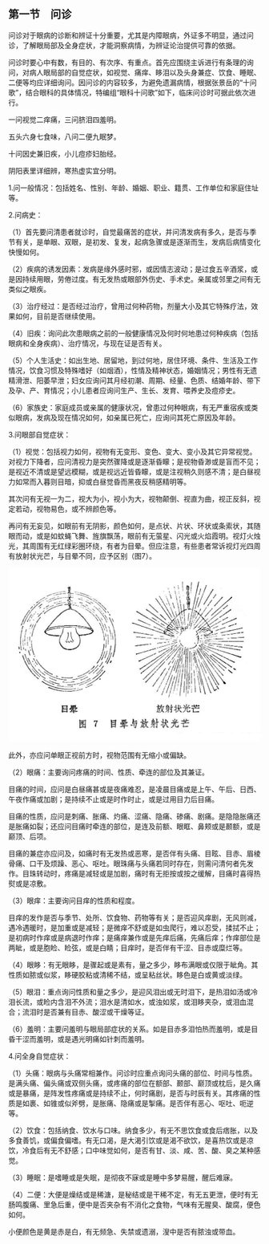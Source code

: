 ## 第一节　问诊

问诊对于眼病的诊断和辨证十分重要，尤其是内障眼病，外证多不明显，通过问诊，了解眼局部及全身症状，才能洞察病情，为辨证论治提供可靠的依据。

问诊时要心中有数，有目的、有次序、有重点。首先应围绕主诉进行有条理的询问，对病人眼局部的自觉症状，如视觉、痛痒、眵泪以及头身兼症、饮食、睡眠、二便等均应详细询问。因问诊的内容较多，为避免遗漏病情，根据张景岳的“十问歌”，结合眼科的具体情况，特编组“眼科十问歌”如下，临床问诊时可据此依次进行。

一问视觉二痒痛，三问脐泪四羞明。

五头六身七食味，八问二便九眠梦。

十问因史兼旧疾，小儿痘疹妇胎经。

阴阳表里详细辨，寒热虚实宜分明。

1.问一般情况：包括姓名、性别、年龄、婚姻、职业、籍贯、工作单位和家庭住址等。

2.问病史：

（1）首先要问清患者就诊时，自觉最痛苦的症状，并问清发病有多久，是否与季节有关，是单眼、双眼，是初发、复发，起病急骤或是逐渐而生，发病后病情变化快慢如何。

（2）疾病的诱发因素：发病是缘外感时邪，或因情志波动；是过食五辛酒浆，或是因持续用眼，劳倦过度。有无发热或眼部外伤史、手术史。亲属或邻里之间有无类似之眼疾。

（3）治疗经过：是否经过治疗，曾用过何种药物，剂量大小及其它特殊疗法，效果如何，目前是否继续使用。

（4）旧疾：询问此次患眼病之前的一般健康情况及何时何地患过何种疾病（包括眼病和全身疾病）、治疗情况，与现在证是否有关。

（5）个人生活史：如出生地、居留地，到过何地，居住环境、条件、生活及工作情况，饮食习惯及特殊嗜好（如烟酒），性情及精神状态，婚姻情况；男性有无遗精滑泄、阳萎早泄；妇女应询问其月经初潮、周期、经量、色质、结婚年龄、带下及孕、产、育情况；小儿患者应询问生产、生长、发育、喂养史及痘疹史。

（6）家族史：家庭成员或亲属的健康状况，曾患过何种眼病，有无严重宿疾或类似眼病，发病及现在情况如何，如亲属已死亡，应询问其死亡原因及年龄。

3.问眼部自觉症状：

（1）视觉：包括视力如何，视物有无变形、变色、变大、变小及其它异常视觉。对视力下降者，应问清视力是突然骤降或是逐渐昏矇；是视物昏渺或是盲而不见；是视近不清或是望远模糊，或是视远近皆昏矇，或是注视稍久则感不清；是白昼视力如常而入暮则目暗，抑或白昼觉昏而黑夜反稍感精明等。

其次问有无视一为二，视大为小，视小为大，视物颠倒、视直为曲，视正反斜，视定若动，视物易色，或不辨颜色等。

再问有无妄见，如眼前有无阴影，颜色如何，是点状、片状、环状或条索状，其随眼而动，或是如蚊蝇飞舞、旌旗飘荡，眼前有无萤星、闪光或火焰霞明。视灯火烛光，其周围有无红绿彩圈环绕，有者为目晕。但应注意，有些患者常诉视灯光四周有放射状光芒，与目晕不同，应予区别（图7）。

<img src="img\7.jpg" style="zoom:50%;" />

此外，亦应问单眼正视前方时，视物范围有无缩小或偏缺。

（2）眼痛：主要询问疼痛的时间、性质、牵连的部位及其兼证。

目痛的时间，应问是白昼痛甚或是夜痛难忍，是凌晨目痛或是上午、午后、日西、午夜作痛或加剧；是持续不止或是时作时止，或是过用目力后目痛。

目痛的性质，应问是刺痛、胀痛、灼痛、涩痛、隐痛、碜痛、剧痛。是隐隐胀痛还是胀痛如裂；还应问目痛时牵连的部位，是连及前额、眼眶、鼻颊或是颞额，或是巅顶、后项。

目痛的兼症亦应问及，如痛时有无发热或恶寒，是否伴有头痛、目眩、目赤、眉棱骨痛、口干及烦躁、恶心、呕吐。眼珠痛与头痛若同时存在，则需问清何者先发作。目珠转动时，疼痛是减轻或是加剧，痛时有无拒按或按之缓解，目痛时喜得热熨或是凉敷。

（3）眼痒：主要询问目痒的性质和程度。

目痒的发作是否与季节、处所、饮食物、药物等有关；是否迎风痒剧，无风则减，遇冷遇暖时，是加重或是减轻；是微痒不舒或是如虫爬行，难以忍受，揉拭不止；是初病时作痒或是病退时作痒；是痛痒兼作或是先痒后痛，先痛后痒；作痒部位是两眦，或是胞睑、睑弦，或是白睛；目痒时，是否伴有干涩、目赤或糜烂等。

（4）眼眵：有无眼眵，是骤起或是素有，量之多少，眵布满眼或仅限于眦角。其性质如脓或似浆，眵硬胶粘或清稀不结，或呈粘丝状。眵色是白或黄或淡绿。

（5）眼泪：重点询问性质和量之多少，是迎风泪出或无时泪下，是热泪如汤或冷泪长流，或睑内含泪不外流；泪水是清如水，或浊如浆，或泪眵夹杂，或泪血混合；流泪时是否兼有目赤、酸涩或干燥等证。

（6）羞明：主要问羞明与眼局部症状的关系。如是目赤多泪怕热而羞明，或是目昏干涩而羞明，或是遇光明痛如针刺而羞明。

4.问全身自觉症状：

（1）头痛：眼病与头痛常相兼作。问诊时应重点询问头痛的部位、时间与性质。是满头痛、偏头痛或双侧头痛，或疼痛的部位在额部、颞部、巅顶或枕后，是久痛或是暴痛，是阵发性疼痛或是持续不止，何时痛剧，是否与时辰有关。其疼痛的性质是如裹、如锥或似斧劈，是胀痛、隐痛或是掣痛。是否伴有恶心、呕吐、呃逆等。

（2）饮食：包括纳食、饮水与口味。纳食多少，有无不思饮食或食后痞胀，以及多食善饥，或偏食偏嗜。有无口渴，是大渴引饮或是渴不欲饮，是喜热饮或是凉饮，冷食后有无不舒感；口中味觉如何，是否有甘、淡、咸、苦、酸、臭之某种感觉。

（3）睡眠：是嗜睡或是失眠，是彻夜不寐或是睡中多梦易醒，醒后难寐。

（4）二便：大便是燥结或是稀溏，是秘结或是干稀不定，有无五更泄，便时有无肠鸣腹痛、里急后重，便中是否夹杂有不消化之食物，气味有无腥臭、酸腐，便色如何。

小便颜色是黄是赤是白，有无频急、失禁或遗溺，溲中是否有脓浊或带血。
